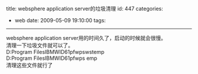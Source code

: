 title: websphere application server的垃圾清理
id: 447
categories:
  - web
date: 2009-05-09 19:10:00
tags:
---

websphere application server用的时间久了，启动的时候就会很慢。
</br>清理一下垃圾文件就可以了。
</br>D:Program FilesIBMWID61pfwpswstemp
</br>D:Program FilesIBMWID61pfwps emp
</br>清理这些文件就行了